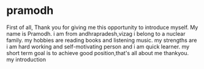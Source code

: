 # pramodh
First of all, Thank you for giving me this opportunity to introduce myself. My name is Pramodh. i am from andhrapradesh,vizag i belong to a nuclear family. my hobbies are reading books and listening music. my strengths are i am hard working and self-motivating person and i am quick learner. my short term goal is to achieve good position,that's all about me thankyou.
<br>
my introduction
